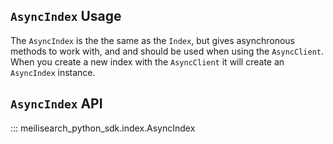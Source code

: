 ## `AsyncIndex` Usage

The `AsyncIndex` is the the same as the `Index`, but gives asynchronous methods to work with, and
and should be used when using the `AsyncClient`. When you create a new index with the `AsyncClient`
it will create an `AsyncIndex` instance.

## `AsyncIndex` API

::: meilisearch_python_sdk.index.AsyncIndex
